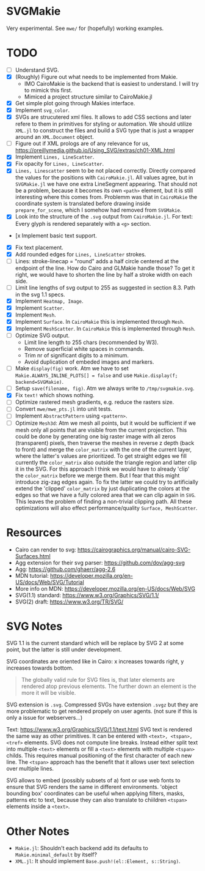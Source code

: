 # SVGMakie

Very experimental. See `mwe/` for (hopefully) working examples.

# TODO
- [ ] Understand SVG.
- [x] (Roughly) Figure out what needs to be implemented from Makie.
  - IMO CairoMakie is the backend that is easiest to understand. I will try to mimick this first.
  - Mimiced a project structure similar to CairoMakie.jl
- [x] Get simple plot going through Makies interface.
- [x] Implement `svg_color`.
- [x] SVGs are strucutered xml files. It allows to add CSS sections and later refere to them
  in primitives for styling or automation. We should utilize `XML.jl` to construct the files
  and build a SVG type that is just a wrapper around an `XML.Document` object.
- [ ] Figure out if XML prologs are of any relevance for us,
  https://oreillymedia.github.io/Using_SVG/extras/ch01-XML.html
- [x] Implement `Lines, LineScatter`.
- [x] Fix opacity for `Lines, LineScatter`.
- [x] `Lines, Linescatter` seem to be not placed correctly.
  Directly compared the values for the positions with `CairoMakie.jl`.
  All values agree, but in `SVGMakie.jl` we have one extra LineSegment appearing.
  That should not be a problem, because it becomes its own `<path>` element, but it is
  still interesting where this comes from.
  Problemm was that in `CairoMakie` the coordinate system is translated before drawing
  inside `prepare_for_scene`, which I somehow had removed from `SVGMakie`.
- [x] Look into the structure of the `.svg` output from `CairoMakie.jl`.
  For text: Every glyph is rendered separately with a `<g>` section.
- [x Implement basic text support.
- [x] Fix text placement.
- [x] Add rounded edges for `Lines, LineScatter` strokes.
- [ ] Lines: stroke-linecap = "round" adds a half circle centered at the endpoint of the line.
  How do Cairo and GLMakie handle those? To get it right, we would have to shorten the line by
  half a stroke width on each side.
- [ ] Limit line lengths of svg output to 255 as suggested in section 8.3. Path in the svg 1.1 specs.
- [x] Implement `Heatmap, Image`.
- [x] Implement `Scatter`.
- [x] Implement `Mesh`.
- [x] Implement `Surface`. In `CairoMakie` this is implemented through `Mesh`.
- [x] Implement `MeshScatter`. In `CairoMakie` this is implemented through `Mesh`.
- [ ] Optimize SVG output.
  - Limit line length to 255 chars (recommended by W3).
  - Remove superficial white spaces in commands.
  - Trim nr of significant digits to a minimum.
  - Avoid duplication of embeded images and markers.
- [ ] Make `display(fig)` work.
  Atm we have to set `Makie.ALWAYS_INLINE_PLOTS[] = false` and use
  `Makie.display(f; backend=SVGMakie)`.
- [ ] Setup `save(filename, fig)`. Atm we always write to `/tmp/svgmakie.svg`.
- [x] Fix `text!` which shows nothing.
- [ ] Optimize rastered mesh gradients, e.g. reduce the rasters size.
- [ ] Convert `mwe/mwe_pts.jl` into unit tests.
- [ ] Implement `AbstractPattern` using `<pattern>`.
- [ ] Optimize `Mesh3d`: Atm we mesh all points, but it would be sufficient if we mesh only
  all points that are visible from the current projection.
  This could be done by generating one big raster image with all zeros (transparent) pixels,
  then traverse the meshes in reverse z depth (back to front) and merge the `color_matrix`
  with the one of the current layer, where the latter's values are prioritized.
  To get straight edges we fill currently the `color_matrix` also outside the triangle region
  and latter clip it in the SVG. For this approach I think we would have to already 'clip' the
  `color_matrix` before we merge them. But I fear that this might introduce zig-zag edges again.
  To fix the latter we could try to artificially extend the 'clipped' `color_matrix` by
  just duplicating the colors at the edges so that we have a fully colored area that we can clip
  again in `SVG`. This leaves the problem of finding a non-trivial clipping path.
  All these optimizations will also effect performance/quality `Surface, MeshScatter`.

# Resources

- Cairo can render to svg: https://cairographics.org/manual/cairo-SVG-Surfaces.html
- Agg extension for their svg parser: https://github.com/dov/agg-svg
- Agg: https://github.com/ghaerr/agg-2.6
- MDN tutorial: https://developer.mozilla.org/en-US/docs/Web/SVG/Tutorial
- More info on MDN: https://developer.mozilla.org/en-US/docs/Web/SVG
- SVG(1.1) standard: https://www.w3.org/Graphics/SVG/1.1/
- SVG(2) draft: https://www.w3.org/TR/SVG/

# SVG Notes

SVG 1.1 is the current standard which will be replace by SVG 2 at some point, but the latter
is still under development.

SVG coordinates are oriented like in Cairo: x increases towards right, y increases
towards bottom.

> The globally valid rule for SVG files is, that later elements are rendered atop previous
> elements. The further down an element is the more it will be visible.

SVG extension is `.svg`. Compressed SVGs have extension `.svgz` but they are more problematic
to get rendered propely on user agents. (not sure if this is only a issue for webservers...)

Text: https://www.w3.org/Graphics/SVG/1.1/text.html
SVG text is rendered the same way as other primitives. It can be entered with
`<text>, <tspan>, <tref>` elements. SVG does not compute line breaks.
Instead either split text into multiple `<text>` elements or
fill a `<text>` elements with multiple `<tspan>` childs. This requires manual positioning
of the first character of each new line.
The `<tspan>` approach has the benefit that it allows user text selection over multiple lines.

SVG allows to embed (possibly subsets of a) font or use web fonts to ensure that SVG
renders the same in different environments.
'object bounding box' coordinates can be useful when applying filters, masks, patterns etc
to text, because they can also translate to chiildren `<tspan>` elements inside a `<text>`.

# Other Notes

- `Makie.jl`: Shouldn't each backend add its defaults to `Makie.minimal_default` by itself?
- `XML.jl`: It should implement `Base.push!(el::Element, s::String)`.
